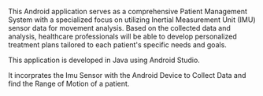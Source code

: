 This Android application serves as a comprehensive Patient Management System with a specialized focus on utilizing Inertial Measurement Unit (IMU) sensor data for movement analysis. 
Based on the collected data and analysis, healthcare professionals will be able to develop personalized treatment plans tailored to each patient's specific needs and goals.

This application is developed in Java using Android Studio.

It incorprates the Imu Sensor with the Android Device to Collect Data and find the Range of Motion of a patient.

